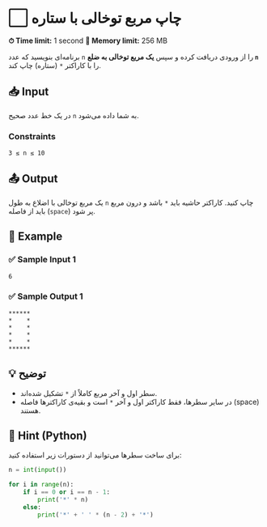 # ⬜ چاپ مربع توخالی با ستاره

**⏱ Time limit:** 1 second
**💾 Memory limit:** 256 MB

برنامه‌ای بنویسید که عدد `n` را از ورودی دریافت کرده و سپس **یک مربع توخالی به ضلع `n`** را با کاراکتر `*` (ستاره) چاپ کند.


## 📥 Input

در یک خط عدد صحیح `n` به شما داده می‌شود.

### Constraints

```
3 ≤ n ≤ 10
```

## 📤 Output

یک مربع توخالی با اضلاع به طول `n` چاپ کنید.
کاراکتر حاشیه باید `*` باشد و درون مربع باید از فاصله (`space`) پر شود.


## 🧮 Example

### ✅ Sample Input 1

```
6
```

### ✅ Sample Output 1

```
******
*    *
*    *
*    *
*    *
******
```

## 💡 توضیح

* سطر اول و آخر مربع کاملاً از `*` تشکیل شده‌اند.
* در سایر سطرها، فقط کاراکتر اول و آخر `*` است و بقیه‌ی کاراکترها فاصله (space) هستند.


## 🧠 Hint (Python)

برای ساخت سطرها می‌توانید از دستورات زیر استفاده کنید:

```python
n = int(input())

for i in range(n):
    if i == 0 or i == n - 1:
        print('*' * n)
    else:
        print('*' + ' ' * (n - 2) + '*')
```